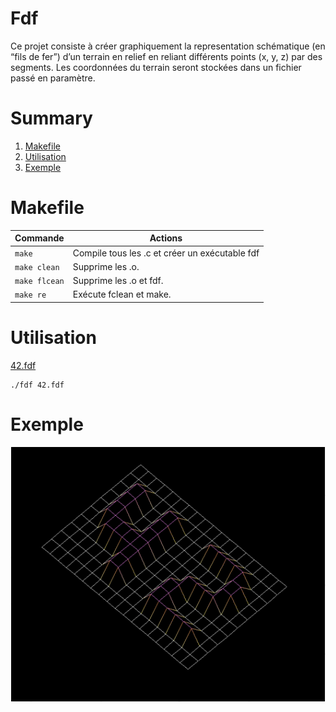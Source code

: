 # Fdf
Ce projet consiste à créer graphiquement la representation schématique (en “fils de
fer”) d’un terrain en relief en reliant différents points (x, y, z) par des segments. Les coordonnées du terrain seront stockées dans un fichier passé en
paramètre.


# Summary
 1. [Makefile](#makefile)
 2. [Utilisation](#usage)
 3. [Exemple](#exemple)

# <a name="makefile">Makefile</a>

| Commande       	|  Actions 	|
|----------------	|----------	|
| `make`      	  | Compile tous les .c et créer un exécutable fdf  	|
| `make clean`    | Supprime les .o.  	|
| `make flcean`  	| Supprime les .o et fdf.  	|
| `make re` 	 	| Exécute fclean et make.  	|

# <a name="usage">Utilisation</a>

[42.fdf](https://github.com/eml-trm/fdf/blob/master/42.fdf)

    ./fdf 42.fdf

# <a name="exemple">Exemple</a>

![fdf](https://github.com/eml-trm/fdf/blob/master/fdf.png?raw=true)
